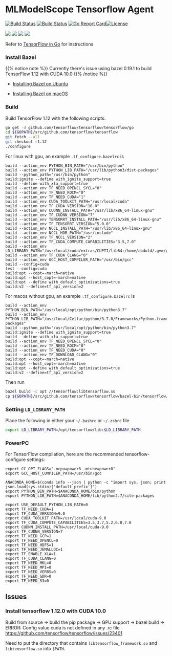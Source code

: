 # MLModelScope Tensorflow Agent

[![Build Status](https://dev.azure.com/dakkak/rai/_apis/build/status/tensorflow)](https://dev.azure.com/dakkak/rai/_build/latest?definitionId=14)
[![Build Status](https://travis-ci.org/rai-project/tensorflow.svg?branch=master)](https://travis-ci.org/rai-project/tensorflow)
[![Go Report Card](https://goreportcard.com/badge/github.com/rai-project/go-caffe)](https://goreportcard.com/report/github.com/rai-project/go-caffe)[![License](https://img.shields.io/badge/License-Apache%202.0-blue.svg)](https://opensource.org/licenses/Apache-2.0)

[![](https://images.microbadger.com/badges/version/carml/go-caffe:ppc64le-gpu-latest.svg)](https://microbadger.com/images/carml/go-caffe:ppc64le-gpu-latest> 'Get your own version badge on microbadger.com') [![](https://images.microbadger.com/badges/version/carml/go-caffe:ppc64le-cpu-latest.svg)](https://microbadger.com/images/carml/go-caffe:ppc64le-cpu-latest 'Get your own version badge on microbadger.com') [![](https://images.microbadger.com/badges/version/carml/go-caffe:amd64-cpu-latest.svg)](https://microbadger.com/images/carml/go-caffe:amd64-cpu-latest 'Get your own version badge on microbadger.com') [![](https://images.microbadger.com/badges/version/carml/go-caffe:amd64-gpu-latest.svg)](https://microbadger.com/images/carml/go-caffe:amd64-gpu-latest 'Get your own version badge on microbadger.com')

Refer to [TensorFlow in Go](https://github.com/tensorflow/tensorflow/tree/master/tensorflow/go#building-the-tensorflow-c-library-from-source) for instructions

### Install Bazel

{{% notice note %}}
Currently there's issue using bazel 0.19.1 to build TensorFlow 1.12 with CUDA 10.0
{{% /notice %}}

- [Installing Bazel on Ubuntu](https://docs.bazel.build/versions/master/install-ubuntu.html)

- [Installing Bazel on macOS](https://docs.bazel.build/versions/master/install-os-x.html#install-on-mac-os-x-homebrew)

### Build

Build TensorFlow 1.12 with the following scripts.

```sh
go get -d github.com/tensorflow/tensorflow/tensorflow/go
cd ${GOPATH}/src/github.com/tensorflow/tensorflow
git fetch --all
git checkout r1.12
./configure
```

For linux with gpu, an example `.tf_configure.bazelrc` is

```
build --action_env PYTHON_BIN_PATH="/usr/bin/python"
build --action_env PYTHON_LIB_PATH="/usr/lib/python3/dist-packages"
build --python_path="/usr/bin/python"
build:ignite --define with_ignite_support=true
build --define with_xla_support=true
build --action_env TF_NEED_OPENCL_SYCL="0"
build --action_env TF_NEED_ROCM="0"
build --action_env TF_NEED_CUDA="1"
build --action_env CUDA_TOOLKIT_PATH="/usr/local/cuda"
build --action_env TF_CUDA_VERSION="10.0"
build --action_env CUDNN_INSTALL_PATH="/usr/lib/x86_64-linux-gnu"
build --action_env TF_CUDNN_VERSION="7"
build --action_env TENSORRT_INSTALL_PATH="/usr/lib/x86_64-linux-gnu"
build --action_env TF_TENSORRT_VERSION="5.0.0"
build --action_env NCCL_INSTALL_PATH="/usr/lib/x86_64-linux-gnu"
build --action_env NCCL_HDR_PATH="/usr/include"
build --action_env TF_NCCL_VERSION="2"
build --action_env TF_CUDA_COMPUTE_CAPABILITIES="3.5,7.0"
build --action_env LD_LIBRARY_PATH="/usr/local/cuda/extras/CUPTI/lib64:/home/abduld/.gvm/pkgsets/go1.11/global/overlay/lib"
build --action_env TF_CUDA_CLANG="0"
build --action_env GCC_HOST_COMPILER_PATH="/usr/bin/gcc"
build --config=cuda
test --config=cuda
build:opt --copt=-march=native
build:opt --host_copt=-march=native
build:opt --define with_default_optimizations=true
build:v2 --define=tf_api_version=2
```

For macos without gpu, an example `.tf_configure.bazelrc` is

```
build --action_env PYTHON_BIN_PATH="/usr/local/opt/python/bin/python3.7"
build --action_env PYTHON_LIB_PATH="/usr/local/Cellar/python/3.7.0/Frameworks/Python.framework/Versions/3.7/lib/python3.7/site-packages"
build --python_path="/usr/local/opt/python/bin/python3.7"
build:ignite --define with_ignite_support=true
build --define with_xla_support=true
build --action_env TF_NEED_OPENCL_SYCL="0"
build --action_env TF_NEED_ROCM="0"
build --action_env TF_NEED_CUDA="0"
build --action_env TF_DOWNLOAD_CLANG="0"
build:opt --copt=-march=native
build:opt --host_copt=-march=native
build:opt --define with_default_optimizations=true
build:v2 --define=tf_api_version=2
```

Then run

```bash
bazel build -c opt //tensorflow:libtensorflow.so
cp ${GOPATH}/src/github.com/tensorflow/tensorflow/bazel-bin/tensorflow/libtensorflow.so /opt/tensorflow/lib
```

### Setting `LD_LIBRARY_PATH`

Place the following in either your `~/.bashrc` or `~/.zshrc` file

```bash
export LD_LIBRARY_PATH=/opt/tensorflow/lib:$LD_LIBRARY_PATH
```

### PowerPC

For TensorFlow compilation, here are the recommended tensorflow-configure settings:

```
export CC_OPT_FLAGS="-mcpu=power8 -mtune=power8"
export GCC_HOST_COMPILER_PATH=/usr/bin/gcc

ANACONDA_HOME=$(conda info --json | python -c "import sys, json; print json.load(sys.stdin)['default_prefix']")
export PYTHON_BIN_PATH=$ANACONDA_HOME/bin/python
export PYTHON_LIB_PATH=$ANACONDA_HOME/lib/python2.7/site-packages

export USE_DEFAULT_PYTHON_LIB_PATH=0
export TF_NEED_CUDA=1
export TF_CUDA_VERSION=9.0
export CUDA_TOOLKIT_PATH=/usr/local/cuda-9.0
export TF_CUDA_COMPUTE_CAPABILITIES=3.5,3.7,5.2,6.0,7.0
export CUDNN_INSTALL_PATH=/usr/local/cuda-9.0
export TF_CUDNN_VERSION=7
export TF_NEED_GCP=1
export TF_NEED_OPENCL=0
export TF_NEED_HDFS=1
export TF_NEED_JEMALLOC=1
export TF_ENABLE_XLA=1
export TF_CUDA_CLANG=0
export TF_NEED_MKL=0
export TF_NEED_MPI=0
export TF_NEED_VERBS=0
export TF_NEED_GDR=0
export TF_NEED_S3=0
```

## Issues

### Install tensorflow 1.12.0 with CUDA 10.0

Build from source -> build the pip package -> GPU support -> bazel build -> ERROR: Config value cuda is not defined in any .rc file
https://github.com/tensorflow/tensorflow/issues/23401

Need to put the directory that contains `libtensorflow_framework.so` and `libtensorflow.so` into `$PATH`.
